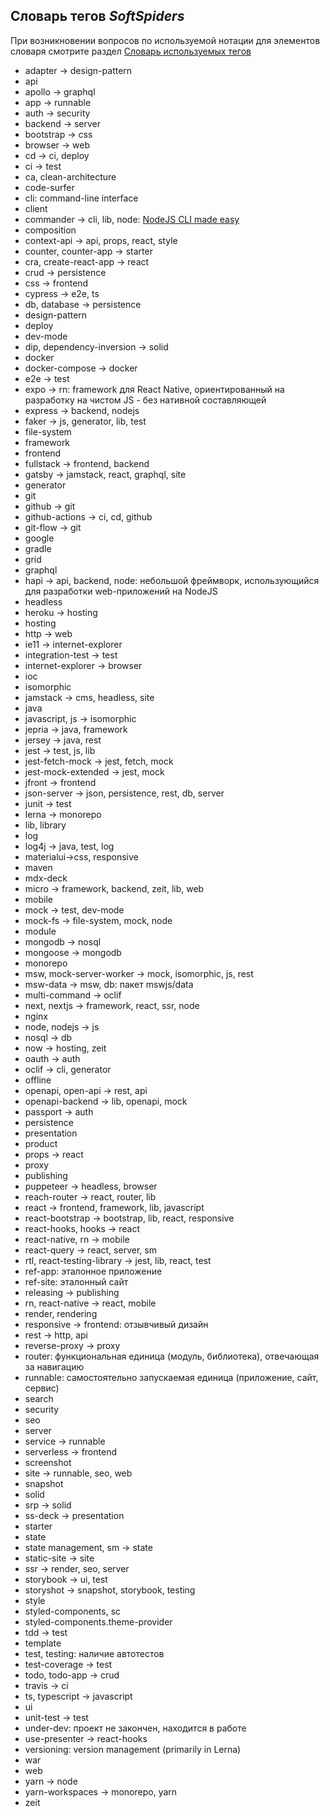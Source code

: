 ## Словарь тегов *SoftSpiders*

При возникновении вопросов по используемой нотации для элементов словаря смотрите раздел
[Словарь используемых тегов](README.md#словарь-используемых-тегов)

- adapter -> design-pattern
- api
- apollo -> graphql
- app -> runnable
- auth -> security
- backend -> server
- bootstrap -> css
- browser -> web
- cd -> ci, deploy
- ci -> test
- ca, clean-architecture
- code-surfer 
- cli: command-line interface
- client
- commander -> cli, lib, node: [NodeJS CLI made easy](https://github.com/tj/commander.js)
- composition
- context-api -> api, props, react, style
- counter, counter-app -> starter
- cra, create-react-app -> react
- crud -> persistence
- css -> frontend
- cypress -> e2e, ts
- db, database -> persistence
- design-pattern
- deploy
- dev-mode
- dip, dependency-inversion -> solid
- docker
- docker-compose -> docker
- e2e -> test
- expo -> rn: framework для React Native, ориентированный на разработку на чистом JS - без нативной составляющей
- express -> backend, nodejs
- faker -> js, generator, lib, test
- file-system
- framework
- frontend
- fullstack -> frontend, backend
- gatsby -> jamstack, react, graphql, site
- generator
- git
- github -> git
- github-actions -> ci, cd, github
- git-flow -> git
- google
- gradle
- grid
- graphql
- hapi -> api, backend, node: небольшой фреймворк, использующийся для разработки web-приложений на NodeJS 
- headless
- heroku -> hosting
- hosting
- http -> web
- ie11 -> internet-explorer
- integration-test -> test
- internet-explorer -> browser
- ioc
- isomorphic
- jamstack -> cms, headless, site
- java
- javascript, js -> isomorphic
- jepria -> java, framework
- jersey -> java, rest
- jest -> test, js, lib
- jest-fetch-mock -> jest, fetch, mock
- jest-mock-extended -> jest, mock
- jfront -> frontend
- json-server -> json, persistence, rest, db, server
- junit -> test
- lerna -> monorepo
- lib, library
- log
- log4j -> java, test, log
- materialui->css, responsive
- maven
- mdx-deck
- micro -> framework, backend, zeit, lib, web
- mobile
- mock -> test, dev-mode
- mock-fs -> file-system, mock, node
- module
- mongodb -> nosql
- mongoose -> mongodb
- monorepo
- msw, mock-server-worker -> mock, isomorphic, js, rest
- msw-data -> msw, db: пакет mswjs/data
- multi-command -> oclif
- next, nextjs -> framework, react, ssr, node 
- nginx
- node, nodejs -> js
- nosql -> db
- now -> hosting, zeit
- oauth -> auth
- oclif -> cli, generator
- offline
- openapi, open-api -> rest, api
- openapi-backend -> lib, openapi, mock
- passport -> auth
- persistence
- presentation
- product
- props -> react
- proxy
- publishing
- puppeteer -> headless, browser
- reach-router -> react, router, lib
- react -> frontend, framework, lib, javascript
- react-bootstrap -> bootstrap, lib, react, responsive
- react-hooks, hooks -> react
- react-native, rn -> mobile
- react-query -> react, server, sm
- rtl, react-testing-library -> jest, lib, react, test
- ref-app: эталонное приложение
- ref-site: эталонный сайт
- releasing -> publishing
- rn, react-native -> react, mobile
- render, rendering
- responsive -> frontend: отзывчивый дизайн
- rest -> http, api
- reverse-proxy -> proxy
- router: функциональная единица (модуль, библиотека), отвечающая за навигацию
- runnable: самостоятельно запускаемая единица (приложение, сайт, сервис)
- search
- security
- seo
- server
- service -> runnable
- serverless -> frontend
- screenshot
- site -> runnable, seo, web
- snapshot
- solid
- srp -> solid
- ss-deck -> presentation
- starter
- state
- state management, sm -> state
- static-site -> site
- ssr -> render, seo, server
- storybook -> ui, test
- storyshot -> snapshot, storybook, testing
- style
- styled-components, sc
- styled-components.theme-provider
- tdd -> test
- template
- test, testing: наличие автотестов
- test-coverage -> test
- todo, todo-app -> crud
- travis -> ci
- ts, typescript -> javascript
- ui
- unit-test -> test
- under-dev: проект не закончен, находится в работе
- use-presenter -> react-hooks
- versioning: version management (primarily in Lerna)
- war
- web
- yarn -> node
- yarn-workspaces -> monorepo, yarn
- zeit
